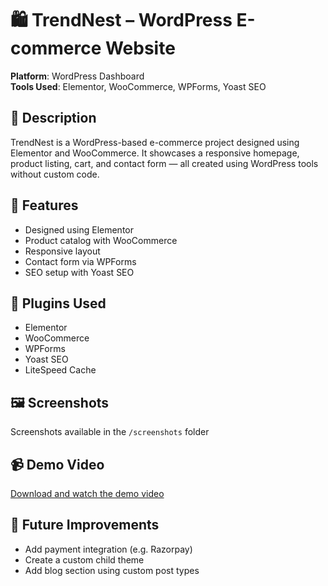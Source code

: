 # 🛍️ TrendNest – WordPress E-commerce Website

**Platform**: WordPress Dashboard  
**Tools Used**: Elementor, WooCommerce, WPForms, Yoast SEO

## 📌 Description
TrendNest is a WordPress-based e-commerce project designed using Elementor and WooCommerce. It showcases a responsive homepage, product listing, cart, and contact form — all created using WordPress tools without custom code.

## 🚀 Features
- Designed using Elementor
- Product catalog with WooCommerce
- Responsive layout
- Contact form via WPForms
- SEO setup with Yoast SEO

## 🧩 Plugins Used
- Elementor
- WooCommerce
- WPForms
- Yoast SEO
- LiteSpeed Cache

## 🖼️ Screenshots
Screenshots available in the `/screenshots` folder

## 📹 Demo Video
[Download and watch the demo video](./trendnest-demo.mp4)

## 🔧 Future Improvements
- Add payment integration (e.g. Razorpay)
- Create a custom child theme
- Add blog section using custom post types
